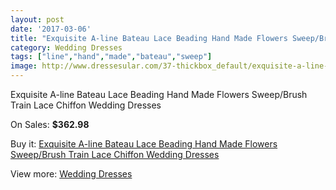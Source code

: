 ```yaml
---
layout: post
date: '2017-03-06'
title: "Exquisite A-line Bateau Lace Beading Hand Made Flowers Sweep/Brush Train Lace Chiffon Wedding Dresses"
category: Wedding Dresses
tags: ["line","hand","made","bateau","sweep"]
image: http://www.dressesular.com/37-thickbox_default/exquisite-a-line-bateau-lace-beading-hand-made-flowers-sweep-brush-train-lace-chiffon-wedding-dresses.jpg
---
```

Exquisite A-line Bateau Lace Beading Hand Made Flowers Sweep/Brush Train Lace Chiffon Wedding Dresses

On Sales: **$362.98**
<a href="https://www.dressesular.com/wedding-dresses/10-exquisite-a-line-bateau-lace-beading-hand-made-flowers-sweep-brush-train-lace-chiffon-wedding-dresses.html"><amp-img layout="responsive" width="600" height="600" src="//www.dressesular.com/37-thickbox_default/exquisite-a-line-bateau-lace-beading-hand-made-flowers-sweep-brush-train-lace-chiffon-wedding-dresses.jpg" alt="Exquisite A-line Bateau Lace Beading Hand Made Flowers Sweep/Brush Train Lace Chiffon Wedding Dresses 0" /></a>
<a href="https://www.dressesular.com/wedding-dresses/10-exquisite-a-line-bateau-lace-beading-hand-made-flowers-sweep-brush-train-lace-chiffon-wedding-dresses.html"><amp-img layout="responsive" width="600" height="600" src="//www.dressesular.com/40-thickbox_default/exquisite-a-line-bateau-lace-beading-hand-made-flowers-sweep-brush-train-lace-chiffon-wedding-dresses.jpg" alt="Exquisite A-line Bateau Lace Beading Hand Made Flowers Sweep/Brush Train Lace Chiffon Wedding Dresses 1" /></a>
<a href="https://www.dressesular.com/wedding-dresses/10-exquisite-a-line-bateau-lace-beading-hand-made-flowers-sweep-brush-train-lace-chiffon-wedding-dresses.html"><amp-img layout="responsive" width="600" height="600" src="//www.dressesular.com/39-thickbox_default/exquisite-a-line-bateau-lace-beading-hand-made-flowers-sweep-brush-train-lace-chiffon-wedding-dresses.jpg" alt="Exquisite A-line Bateau Lace Beading Hand Made Flowers Sweep/Brush Train Lace Chiffon Wedding Dresses 2" /></a>
<a href="https://www.dressesular.com/wedding-dresses/10-exquisite-a-line-bateau-lace-beading-hand-made-flowers-sweep-brush-train-lace-chiffon-wedding-dresses.html"><amp-img layout="responsive" width="600" height="600" src="//www.dressesular.com/38-thickbox_default/exquisite-a-line-bateau-lace-beading-hand-made-flowers-sweep-brush-train-lace-chiffon-wedding-dresses.jpg" alt="Exquisite A-line Bateau Lace Beading Hand Made Flowers Sweep/Brush Train Lace Chiffon Wedding Dresses 3" /></a>

Buy it: [Exquisite A-line Bateau Lace Beading Hand Made Flowers Sweep/Brush Train Lace Chiffon Wedding Dresses](https://www.dressesular.com/wedding-dresses/10-exquisite-a-line-bateau-lace-beading-hand-made-flowers-sweep-brush-train-lace-chiffon-wedding-dresses.html "Exquisite A-line Bateau Lace Beading Hand Made Flowers Sweep/Brush Train Lace Chiffon Wedding Dresses")

View more: [Wedding Dresses](https://www.dressesular.com/3-wedding-dresses "Wedding Dresses")